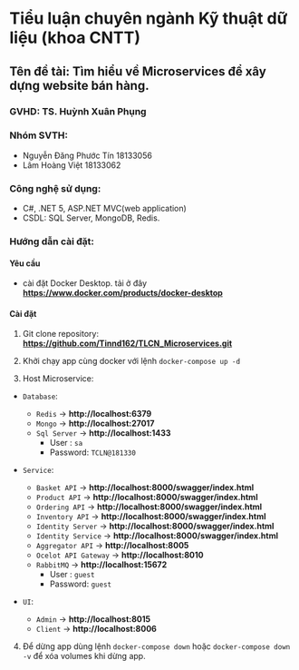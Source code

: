 # Tiểu luận chuyên ngành Kỹ thuật dữ liệu (khoa CNTT)
## Tên đề tài: Tìm hiểu về Microservices để xây dựng website bán hàng.
### GVHD: TS. Huỳnh Xuân Phụng
### Nhóm SVTH:
- Nguyễn Đăng Phước Tín   18133056
- Lâm Hoàng Việt 	        18133062
### Công nghệ sử dụng:
- C#, .NET 5, ASP.NET MVC(web application)
- CSDL: SQL Server, MongoDB, Redis.
### Hướng dẫn cài đặt:
#### Yêu cầu
- cài đặt Docker Desktop. tải ở đây **https://www.docker.com/products/docker-desktop**
#### Cài đặt
1. Git clone repository: **https://github.com/Tinnd162/TLCN_Microservices.git**

2. Khởi chạy app cùng docker với lệnh `docker-compose up -d`

3. Host Microservice:

- `Database`:
  - `Redis`              -> **http://localhost:6379**
  - `Mongo`              -> **http://localhost:27017**
  - `Sql Server`         -> **http://localhost:1433**
    + User    : `sa`
    + Password: `TCLN@181330`

- `Service`:
  - `Basket API`         -> **http://localhost:8000/swagger/index.html** 
  - `Product API`        -> **http://localhost:8000/swagger/index.html**
  - `Ordering API`       -> **http://localhost:8000/swagger/index.html**
  - `Inventory API`      -> **http://localhost:8000/swagger/index.html**
  - `Identity Server`    -> **http://localhost:8000/swagger/index.html** 
  - `Identity Service`   -> **http://localhost:8000/swagger/index.html**
  - `Aggregator API`     -> **http://localhost:8005**
  - `Ocelot API Gateway` -> **http://localhost:8010**
  - `RabbitMQ`           -> **http://localhost:15672**
    + User    : `guest`
    + Password: `guest`

- `UI`:
  - `Admin`              ->  **http://localhost:8015**
  - `Client`             ->  **http://localhost:8006**

4. Để dừng app dùng lệnh `docker-compose down` hoặc `docker-compose down -v` để xóa volumes khi dừng app.
